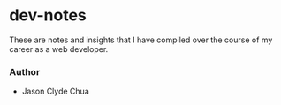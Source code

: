 # dev-notes

These are notes and insights that I have compiled over the course of my career as a web developer.

### Author

- Jason Clyde Chua
